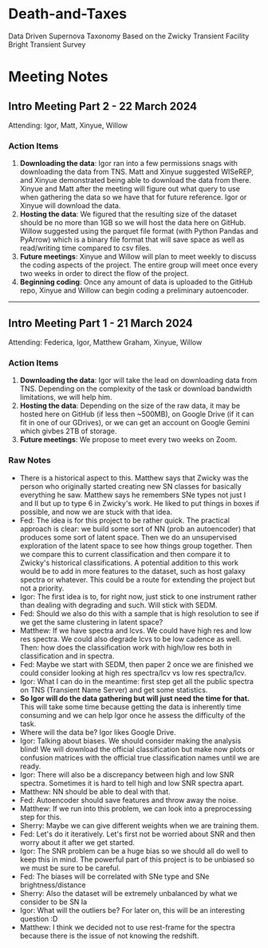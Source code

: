 # Death-and-Taxes
Data Driven Supernova Taxonomy Based on the Zwicky Transient Facility Bright Transient Survey

# Meeting Notes

## Intro Meeting Part 2 - 22 March 2024

Attending: Igor, Matt, Xinyue, Willow

### Action Items
1. **Downloading the data**: Igor ran into a few permissions snags with downloading the data from TNS. Matt and Xinyue suggested WISeREP, and Xinyue demonstrated being able to download the data from there. Xinyue and Matt after the meeting will figure out what query to use when gathering the data so we have that for future reference. Igor or Xinyue will download the data.
2. **Hosting the data**: We figured that the resulting size of the dataset should be no more than 1GB so we will host the data here on GitHub. Willow suggested using the parquet file format (with Python Pandas and PyArrow) which is a binary file format that will save space as well as read/writing time compared to csv files.
3. **Future meetings**: Xinyue and Willow will plan to meet weekly to discuss the coding aspects of the project. The entire group will meet once every two weeks in order to direct the flow of the project.
4. **Beginning coding**: Once any amount of data is uploaded to the GitHub repo, Xinyue and Willow can begin coding a preliminary autoencoder.

---

## Intro Meeting Part 1 - 21 March 2024

Attending: Federica, Igor, Matthew Graham, Xinyue, Willow

### Action Items
1. **Downloading the data**: Igor will take the lead on downloading data from TNS. Depending on the complexity of the task or download bandwidth limitations, we will help him.
2. **Hosting the data**: Depending on the size of the raw data, it may be hosted here on GitHub (if less then ~500MB), on Google Drive (if it can fit in one of our GDrives), or we can get an account on Google Gemini which givbes 2TB of storage.
3. **Future meetings**: We propose to meet every two weeks on Zoom.

### Raw Notes
* There is a historical aspect to this. Matthew says that Zwicky was the person who originally started creating new SN classes for basically everything he saw. Matthew says he remembers SNe types not just I and II but up to type 6 in Zwicky's work. He liked to put things in boxes if possible, and now we are stuck with that idea.
* Fed: The idea is for this project to be rather quick. The practical approach is clear: we build some sort of NN (prob an autoencoder) that produces some sort of latent space. Then we do an unsupervised exploration of the latent space to see how things group together. Then we compare this to current classification and then compare it to Zwicky's historical classifications. A potential addition to this work would be to add in more features to the dataset, such as host galaxy spectra or whatever. This could be a route for extending the project but not a priority.
* Igor: The first idea is to, for right now, just stick to one instrument rather than dealing with degrading and such. Will stick with SEDM.
* Fed: Should we also do this with a sample that is high resolution to see if we get the same clustering in latent space?
* Matthew: If we have spectra and lcvs. We could have high res and low res spectra. We could also degrade lcvs to be low cadence as well. Then: how does the classification work with high/low res both in classification and in spectra.
* Fed: Maybe we start with SEDM, then paper 2 once we are finished we could consider looking at high res spectra/lcv vs low res spectra/lcv.
* Igor: What I can do in the meantime: first step get all the public spectra on TNS (Transient Name Server) and get some statistics.
* **So Igor will do the data gathering but will just need the time for that.** This will take some time because getting the data is inherently time consuming and we can help Igor once he assess the difficulty of the task.
* Where will the data be? Igor likes Google Drive. 
* Igor: Talking about biases. We should consider making the analysis blind! We will download the official classification but make now plots or confusion matrices with the official true classification names until we are ready.
* Igor: There will also be a discrepancy between high and low SNR spectra. Sometimes it is hard to tell high and low SNR spectra apart.
* Matthew: NN should be able to deal with that.
* Fed: Autoencoder should save features and throw away the noise. 
* Matthew: If we run into this problem, we can look into a preprocessing step for this.
* Sherry: Maybe we can give different weights when we are training them.
* Fed: Let's do it iteratively. Let's first not be worried about SNR and then worry about it after we get started. 
* Igor: The SNR problem can be a huge bias so we should all do well to keep this in mind. The powerful part of this project is to be unbiased so we must be sure to be careful.
* Fed: The biases will be correlated with SNe type and SNe brightness/distance
* Sherry: Also the dataset will be extremely unbalanced by what we consider to be SN Ia
* Igor: What will the outliers be? For later on, this will be an interesting question :D
* Matthew: I think we decided not to use rest-frame for the spectra because there is the issue of not knowing the redshift.
